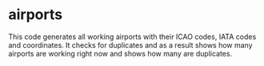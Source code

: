 # airports
This code generates all working airports with their ICAO codes, IATA codes and coordinates.
It checks for duplicates and as a result shows how many airports are working right now and shows how many are duplicates.
